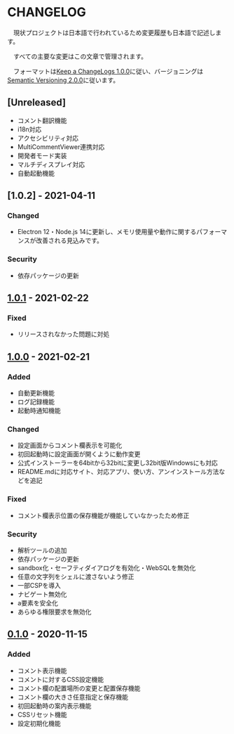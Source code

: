 <!--  markdownlint-disable  no-duplicate-heading  -->
# CHANGELOG

　現状プロジェクトは日本語で行われているため変更履歴も日本語で記述します。

　すべての主要な変更はこの文章で管理されます。

　フォーマットは[Keep a ChangeLogs 1.0.0](https://keepachangelog.com/ja/1.0.0/)に従い、バージョニングは[Semantic Versioning 2.0.0](https://semver.org/lang/ja/spec/v2.0.0.html)に従います。

## [Unreleased]

* コメント翻訳機能
* i18n対応
* アクセシビリティ対応
* MultiCommentViewer連携対応
* 開発者モード実装
* マルチディスプレイ対応
* 自動起動機能

## [1.0.2] - 2021-04-11

### Changed

* Electron 12・Node.js 14に更新し、メモリ使用量や動作に関するパフォーマンスが改善される見込みです。

### Security

* 依存パッケージの更新

## [1.0.1] - 2021-02-22

### Fixed

* リリースされなかった問題に対処

## [1.0.0] - 2021-02-21

### Added

* 自動更新機能
* ログ記録機能
* 起動時通知機能

### Changed

* 設定画面からコメント欄表示を可能化
* 初回起動時に設定画面が開くように動作変更
* 公式インストーラーを64bitから32bitに変更し32bit版Windowsにも対応
* README.mdに対応サイト、対応アプリ、使い方、アンインストール方法などを追記

### Fixed

* コメント欄表示位置の保存機能が機能していなかったため修正

### Security

* 解析ツールの追加
* 依存パッケージの更新
* sandbox化・セーフティダイアログを有効化・WebSQLを無効化
* 任意の文字列をシェルに渡さないよう修正
* 一部CSPを導入
* ナビゲート無効化
* a要素を安全化
* あらゆる権限要求を無効化

## [0.1.0] - 2020-11-15

### Added

* コメント表示機能
* コメントに対するCSS設定機能
* コメント欄の配置場所の変更と配置保存機能
* コメント欄の大きさ任意指定と保存機能
* 初回起動時の案内表示機能
* CSSリセット機能
* 設定初期化機能

[1.0.1]: https://github.com/LenTakayama/Overlay-Live-Comment-Viewer/compare/v1.0.0...v1.0.1
[1.0.0]: https://github.com/LenTakayama/Overlay-Live-Comment-Viewer/compare/v0.1.0...v1.0.0
[0.1.0]: https://github.com/LenTakayama/Overlay-Live-Comment-Viewer/releases/tag/v0.1.0
